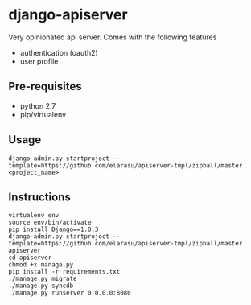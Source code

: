 # django-apiserver

Very opinionated api server. Comes with the following features 
   * authentication (oauth2)
   * user profile

## Pre-requisites
   * python 2.7
   * pip/virtualenv

## Usage

```django-admin.py startproject --template=https://github.com/elarasu/apiserver-tmpl/zipball/master <project_name>```

## Instructions

```
virtualenv env
source env/bin/activate
pip install Django==1.8.3
django-admin.py startproject --template=https://github.com/elarasu/apiserver-tmpl/zipball/master apiserver
cd apiserver
chmod +x manage.py
pip install -r requirements.txt
./manage.py migrate
./manage.py syncdb
./manage.py runserver 0.0.0.0:8080
```
